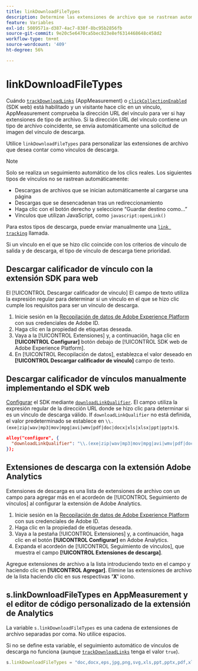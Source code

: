```yaml
---
title: linkDownloadFileTypes
description: Determine las extensiones de archivo que se rastrean automáticamente como vínculos de descarga.
feature: Variables
exl-id: 5089571a-d387-4ac7-838f-8bc95b2856fb
source-git-commit: 9e20c5e6470ca5bec823e8ef6314468648c458d2
workflow-type: tm+mt
source-wordcount: '409'
ht-degree: 56%

---
```


# linkDownloadFileTypes

Cuándo [`trackDownloadLinks`](trackdownloadlinks.md) (AppMeasurement) o [`clickCollectionEnabled`](trackdownloadlinks.md) (SDK web) está habilitado y un visitante hace clic en un vínculo, AppMeasurement comprueba la dirección URL del vínculo para ver si hay extensiones de tipo de archivo. Si la dirección URL del vínculo contiene un tipo de archivo coincidente, se envía automáticamente una solicitud de imagen del vínculo de descarga.

Utilice `linkDownloadFileTypes` para personalizar las extensiones de archivo que desea contar como vínculos de descarga.

>[!NOTE]
>
>Solo se realiza un seguimiento automático de los clics reales. Los siguientes tipos de vínculos no se rastrean automáticamente:
>
>* Descargas de archivos que se inician automáticamente al cargarse una página
>* Descargas que se desencadenan tras un redireccionamiento
>* Haga clic con el botón derecho y seleccione “Guardar destino como...”
>* Vínculos que utilizan JavaScript, como `javascript:openLink()`
>
>Para estos tipos de descarga, puede enviar manualmente una [`link tracking`](../functions/tl-method.md) llamada.

Si un vínculo en el que se hizo clic coincide con los criterios de vínculo de salida y de descarga, el tipo de vínculo de descarga tiene prioridad.

## Descargar calificador de vínculo con la extensión SDK para web

El [!UICONTROL Descargar calificador de vínculo] El campo de texto utiliza la expresión regular para determinar si un vínculo en el que se hizo clic cumple los requisitos para ser un vínculo de descarga.

1. Inicie sesión en la [Recopilación de datos de Adobe Experience Platform](https://experience.adobe.com/data-collection) con sus credenciales de Adobe ID.
1. Haga clic en la propiedad de etiquetas deseada.
1. Vaya a la [!UICONTROL Extensiones] y, a continuación, haga clic en **[!UICONTROL Configurar]** botón debajo de [!UICONTROL SDK web de Adobe Experience Platform].
1. En [!UICONTROL Recopilación de datos], establezca el valor deseado en **[!UICONTROL Descargar calificador de vínculo]** campo de texto.

## Descargar calificador de vínculos manualmente implementando el SDK web

[Configurar](https://experienceleague.adobe.com/docs/experience-platform/edge/fundamentals/configuring-the-sdk.html?lang=es) el SDK mediante [`downloadLinkQualifier`](https://experienceleague.adobe.com/docs/experience-platform/edge/data-collection/track-links.html?lang=es#automaticLinkTracking). El campo utiliza la expresión regular de la dirección URL donde se hizo clic para determinar si es un vínculo de descarga válido. If `downloadLinkQualifier` no está definida, el valor predeterminado se establece en `\\.(exe|zip|wav|mp3|mov|mpg|avi|wmv|pdf|doc|docx|xls|xlsx|ppt|pptx)$`.

```json
alloy("configure", {
  "downloadLinkQualifier": "\\.(exe|zip|wav|mp3|mov|mpg|avi|wmv|pdf|doc|docx|xls|xlsx|ppt|pptx)$"
});
```

## Extensiones de descarga con la extensión Adobe Analytics

Extensiones de descarga es una lista de extensiones de archivo con un campo para agregar más en el acordeón de [!UICONTROL Seguimiento de vínculos] al configurar la extensión de Adobe Analytics.

1. Inicie sesión en la [Recopilación de datos de Adobe Experience Platform](https://experience.adobe.com/data-collection) con sus credenciales de Adobe ID.
2. Haga clic en la propiedad de etiquetas deseada.
3. Vaya a la pestaña [!UICONTROL Extensiones] y, a continuación, haga clic en el botón **[!UICONTROL Configurar]** en Adobe Analytics.
4. Expanda el acordeón de [!UICONTROL Seguimiento de vínculos], que muestra el campo **[!UICONTROL Extensiones de descarga]**.

Agregue extensiones de archivo a la lista introduciendo texto en el campo y haciendo clic en **[!UICONTROL Agregar]**. Elimine las extensiones de archivo de la lista haciendo clic en sus respectivas **&#39;X&#39;** icono.

## s.linkDownloadFileTypes en AppMeasurement y el editor de código personalizado de la extensión de Analytics

La variable `s.linkDownloadFileTypes` es una cadena de extensiones de archivo separadas por coma. No utilice espacios.

Si no se define esta variable, el seguimiento automático de vínculos de descarga no funciona (aunque [`trackDownloadLinks`](trackdownloadlinks.md) tenga el valor `true`).

```js
s.linkDownloadFileTypes = "doc,docx,eps,jpg,png,svg,xls,ppt,pptx,pdf,xlsx,tab,csv,zip,txt,vsd,vxd,xml,js,css,rar,exe,wma,mov,avi,wmv,mp3,wav,m4v";
```
